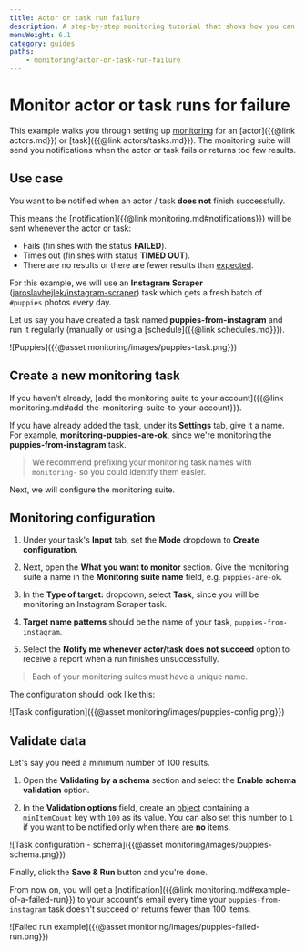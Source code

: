 ```yaml
---
title: Actor or task run failure
description: A step-by-step monitoring tutorial that shows how you can receive notifications when an actor or task run fails or does not return enough results.
menuWeight: 6.1
category: guides
paths:
    - monitoring/actor-or-task-run-failure
---
```


# [](#monitor-actor-or-task-runs-for-failure) Monitor actor or task runs for failure

This example walks you through setting up [monitoring](https://apify.com/apify/monitoring) for an [actor]({{@link actors.md}}) or [task]({{@link actors/tasks.md}}). The monitoring suite will send you notifications when the actor or task fails or returns too few results.

## [](#use-case) Use case

You want to be notified when an actor / task **does not** finish successfully.

This means the [notification]({{@link monitoring.md#notifications}}) will be sent whenever the actor or task:

- Fails (finishes with the status **FAILED**).
- Times out (finishes with status **TIMED OUT**).
- There are no results or there are fewer results than [expected](#validate-data).

For this example, we will use an **Instagram Scraper** ([jaroslavhejlek/instagram-scraper](https://apify.com/jaroslavhejlek/instagram-scraper)) task which gets a fresh batch of `#puppies` photos every day.

Let us say you have created a task named **puppies-from-instagram** and run it regularly (manually or using a [schedule]({{@link schedules.md}})).

![Puppies]({{@asset monitoring/images/puppies-task.png}})

## [](#create-a-new-monitoring-task) Create a new monitoring task

If you haven't already, [add the monitoring suite to your account]({{@link monitoring.md#add-the-monitoring-suite-to-your-account}}).

If you have already added the task, under its **Settings** tab, give it a name. For example, **monitoring-puppies-are-ok**, since we're monitoring the **puppies-from-instagram** task.

> We recommend prefixing your monitoring task names with `monitoring-` so you could identify them easier.

Next, we will configure the monitoring suite.

## [](#monitoring-configuration) Monitoring configuration

1. Under your task's **Input** tab, set the **Mode** dropdown to **Create configuration**.

2. Next, open the **What you want to monitor** section. Give the monitoring suite a name in the **Monitoring suite name** field, e.g. `puppies-are-ok`. 

3. In the **Type of target:** dropdown, select **Task**, since you will be monitoring an Instagram Scraper task.

4. **Target name patterns** should be the name of your task, `puppies-from-instagram`. 

5. Select the **Notify me whenever actor/task does not succeed** option to receive a report when a run finishes unsuccessfully.

> Each of your monitoring suites must have a unique name.

The configuration should look like this:

![Task configuration]({{@asset monitoring/images/puppies-config.png}})

## [](#validate-data) Validate data

Let's say you need a minimum number of 100 results.

1. Open the **Validating by a schema** section and select the **Enable schema validation** option.

2. In the **Validation options** field, create an [object](https://javascript.info/object) containing a `minItemCount` key with `100` as its value. You can also set this number to `1` if you want to be notified only when there are **no** items.

![Task configuration - schema]({{@asset monitoring/images/puppies-schema.png}})

Finally, click the **Save & Run** button and you're done.

From now on, you will get a [notification]({{@link monitoring.md#example-of-a-failed-run}}) to your account's email every time your `puppies-from-instagram` task doesn't succeed or returns fewer than 100 items.

![Failed run example]({{@asset monitoring/images/puppies-failed-run.png}})



